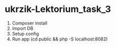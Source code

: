 # ukrzik-Lektorium_task_3
1. Composer install
2. Import DB
3. Setup config
4. Run app (cd public && php -S localhost:8082)